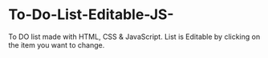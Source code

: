 # To-Do-List-Editable-JS-
To DO list made with HTML, CSS &amp; JavaScript. List is Editable by clicking on the item you want to change.
